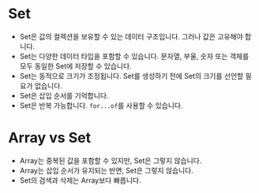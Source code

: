 # Set
- Set은 값의 컬렉션을 보유할 수 있는 데이터 구조입니다. 그러나 값은 고유해야 합니다.
- Set는 다양한 데이터 타입을 포함할 수 있습니다. 문자열, 부울, 숫자 또는 객체를 모두 동일한 Set에 저장할 수 있습니다.
- Set는 동적으로 크기가 조정됩니다. Set를 생성하기 전에 Set의 크기를 선언할 필요가 없습니다.
- Set은 삽입 순서를 기억합니다.
- Set은 반복 가능합니다. `for...of`를 사용할 수 있습니다.

# Array vs Set
- Array는 중복된 값을 포함할 수 있지만, Set은 그렇지 않습니다.
- Array는 삽입 순서가 유지되는 반면, Set은 그렇지 않습니다.
- Set의 검색과 삭제는 Array보다 빠릅니다.
